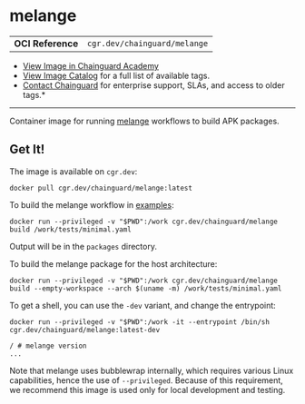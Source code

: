 <!--monopod:start-->
# melange
| | |
| - | - |
| **OCI Reference** | `cgr.dev/chainguard/melange` |


* [View Image in Chainguard Academy](https://edu.chainguard.dev/chainguard/chainguard-images/reference/melange/overview/)
* [View Image Catalog](https://console.enforce.dev/images/catalog) for a full list of available tags.
* [Contact Chainguard](https://www.chainguard.dev/chainguard-images) for enterprise support, SLAs, and access to older tags.*

---
<!--monopod:end-->

<!--overview:start-->
Container image for running [melange](https://github.com/chainguard-dev/melange) workflows to build APK packages.
<!--overview:end-->

<!--getting:start-->
## Get It!
The image is available on `cgr.dev`:

```
docker pull cgr.dev/chainguard/melange:latest
```
<!--getting:end-->

<!--body:start-->
To build the melange workflow in [examples](tests/minimal.yaml):

```
docker run --privileged -v "$PWD":/work cgr.dev/chainguard/melange build /work/tests/minimal.yaml
```

Output will be in the `packages` directory.

To build the melange package for the host architecture:

```
docker run --privileged -v "$PWD":/work cgr.dev/chainguard/melange build --empty-workspace --arch $(uname -m) /work/tests/minimal.yaml
```

To get a shell, you can use the `-dev` variant, and change the entrypoint:

```
docker run --privileged -v "$PWD":/work -it --entrypoint /bin/sh cgr.dev/chainguard/melange:latest-dev

/ # melange version
...
```
Note that melange uses bubblewrap internally, which requires various Linux capabilities, hence the
use of `--privileged`. Because of this requirement, we recommend this image is used only for local
development and testing.
<!--body:end-->
